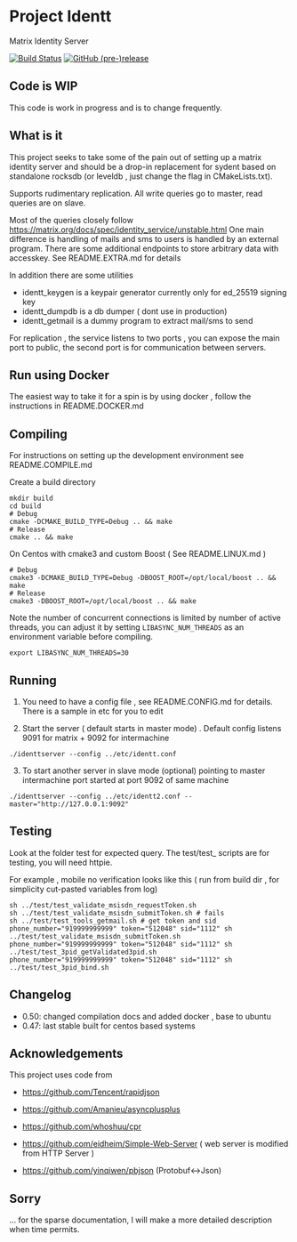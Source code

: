 # Project Identt

Matrix Identity Server

[![Build Status](https://travis-ci.com/sroycode/identt.svg?branch=master)](https://travis-ci.com/sroycode/identt)
[![GitHub (pre-)release](https://img.shields.io/github/release-pre/sroycode/identt.svg)](https://github.com/sroycode/identt)

## Code is WIP

This code is work in progress and is to change frequently.

## What is it

This project seeks to take some of the pain out of setting up a matrix identity server
and should be a drop-in replacement for sydent based on standalone rocksdb
(or leveldb , just change the flag in CMakeLists.txt). 

Supports rudimentary replication. All write queries go to master, read queries are on slave.

Most of the queries closely follow https://matrix.org/docs/spec/identity_service/unstable.html
One main difference is handling of mails and sms to users is handled by an external program. 
There are some additional endpoints to store arbitrary data with accesskey.
See README.EXTRA.md for details

In addition there are some utilities 

- identt_keygen is a keypair generator currently only for ed_25519 signing key
- identt_dumpdb is a db dumper ( dont use in production)
- identt_getmail is a dummy program to extract mail/sms to send 

For replication , the service listens to two ports , you can expose the main port to public, the second port is for
communication between servers.

## Run using Docker

The easiest way to take it for a spin is by using docker , follow the instructions in README.DOCKER.md


## Compiling

For instructions on setting up the development environment see README.COMPILE.md

Create a build directory

```
mkdir build
cd build
# Debug
cmake -DCMAKE_BUILD_TYPE=Debug .. && make
# Release
cmake .. && make
```

On Centos with cmake3 and custom Boost ( See README.LINUX.md )

```
# Debug
cmake3 -DCMAKE_BUILD_TYPE=Debug -DBOOST_ROOT=/opt/local/boost .. && make
# Release
cmake3 -DBOOST_ROOT=/opt/local/boost .. && make
```

Note the number of concurrent connections is limited by number of active threads, you can adjust it
by setting `LIBASYNC_NUM_THREADS` as an environment variable before compiling.

```
export LIBASYNC_NUM_THREADS=30
```

## Running

1. You need to have a config file , see README.CONFIG.md for details. There is a sample in etc for you to edit

2. Start the server ( default starts in master mode) . Default config listens 9091 for matrix + 9092 for intermachine

```
./identtserver --config ../etc/identt.conf
```

3. To start another server in slave mode (optional) pointing to master intermachine port started at port 9092 of same machine

```
./identtserver --config ../etc/identt2.conf --master="http://127.0.0.1:9092"
```

## Testing

Look at the folder test for expected query.
The test/test_ scripts are for testing, you will need httpie.

For example , mobile no verification looks like this ( run from build dir , for simplicity cut-pasted variables from log)

```
sh ../test/test_validate_msisdn_requestToken.sh 
sh ../test/test_validate_msisdn_submitToken.sh # fails
sh ../test/test_tools_getmail.sh # get token and sid
phone_number="919999999999" token="512048" sid="1112" sh ../test/test_validate_msisdn_submitToken.sh
phone_number="919999999999" token="512048" sid="1112" sh ../test/test_3pid_getValidated3pid.sh 
phone_number="919999999999" token="512048" sid="1112" sh ../test/test_3pid_bind.sh 
```

## Changelog

- 0.50: changed compilation docs and added docker , base to ubuntu 
- 0.47: last stable built for centos based systems

## Acknowledgements

This project uses code from

- https://github.com/Tencent/rapidjson
- https://github.com/Amanieu/asyncplusplus
- https://github.com/whoshuu/cpr

- https://github.com/eidheim/Simple-Web-Server ( web server is modified from HTTP Server )
- https://github.com/yinqiwen/pbjson (Protobuf<->Json)

## Sorry

... for the sparse documentation, I will make a more detailed description when time permits.
